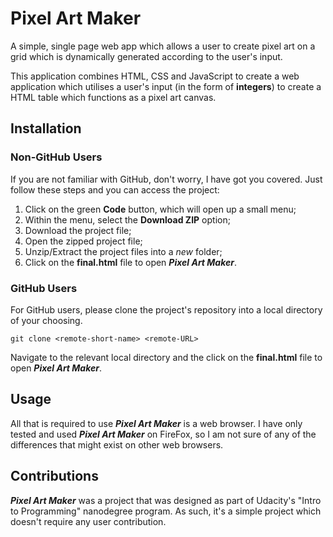 # Pixel Art Maker

A simple, single page web app which allows a user to create pixel art on a grid
which is dynamically generated according to the user's input.

This application combines HTML, CSS and JavaScript to create a web application
which utilises a user's input (in the form of **integers**) to create a HTML
table which functions as a pixel art canvas.

## Installation
### Non-GitHub Users
If you are not familiar with GitHub, don't worry, I have got you covered. Just
follow these steps and you can access the project:

1.  Click on the green **Code** button, which will open up a small menu;
2.  Within the menu, select the **Download ZIP** option;
3.  Download the project file;
4.  Open the zipped project file;
5.  Unzip/Extract the project files into a _new_ folder;
6.  Click on the **final.html** file to open **_Pixel Art Maker_**.

### GitHub Users
For GitHub users, please clone the project's repository into a local directory
of your choosing.
```
git clone <remote-short-name> <remote-URL>
```
Navigate to the relevant local directory and the click on the **final.html**
file to open **_Pixel Art Maker_**.

## Usage
All that is required to use **_Pixel Art Maker_** is a web browser. I have only
tested and used **_Pixel Art Maker_** on FireFox, so I am not sure of any of
the differences that might exist on other web browsers.


## Contributions
**_Pixel Art Maker_** was a project that was designed as part of Udacity's
"Intro to Programming" nanodegree program. As such, it's a simple project which
doesn't require any user contribution.
